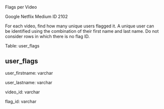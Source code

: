 Flags per Video

Google Netflix Medium ID 2102

For each video, find how many unique users flagged it. A unique user can be identified using the combination of their first name and last name. Do not consider rows in which there is no flag ID.

Table: user_flags

user_flags
----------

user_firstname: varchar

user_lastname: varchar

video_id: varchar

flag_id: varchar
